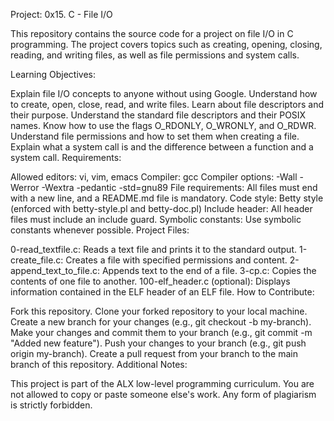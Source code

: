 Project: 0x15. C - File I/O

This repository contains the source code for a project on file I/O in C programming. The project covers topics such as creating, opening, closing, reading, and writing files, as well as file permissions and system calls.

Learning Objectives:

Explain file I/O concepts to anyone without using Google.
Understand how to create, open, close, read, and write files.
Learn about file descriptors and their purpose.
Understand the standard file descriptors and their POSIX names.
Know how to use the flags O_RDONLY, O_WRONLY, and O_RDWR.
Understand file permissions and how to set them when creating a file.
Explain what a system call is and the difference between a function and a system call.
Requirements:

Allowed editors: vi, vim, emacs
Compiler: gcc
Compiler options: -Wall -Werror -Wextra -pedantic -std=gnu89
File requirements: All files must end with a new line, and a README.md file is mandatory.
Code style: Betty style (enforced with betty-style.pl and betty-doc.pl)
Include header: All header files must include an include guard.
Symbolic constants: Use symbolic constants whenever possible.
Project Files:

0-read_textfile.c: Reads a text file and prints it to the standard output.
1-create_file.c: Creates a file with specified permissions and content.
2-append_text_to_file.c: Appends text to the end of a file.
3-cp.c: Copies the contents of one file to another.
100-elf_header.c (optional): Displays information contained in the ELF header of an ELF file.
How to Contribute:

Fork this repository.
Clone your forked repository to your local machine.
Create a new branch for your changes (e.g., git checkout -b my-branch).
Make your changes and commit them to your branch (e.g., git commit -m "Added new feature").
Push your changes to your branch (e.g., git push origin my-branch).
Create a pull request from your branch to the main branch of this repository.
Additional Notes:

This project is part of the ALX low-level programming curriculum.
You are not allowed to copy or paste someone else's work.
Any form of plagiarism is strictly forbidden.

